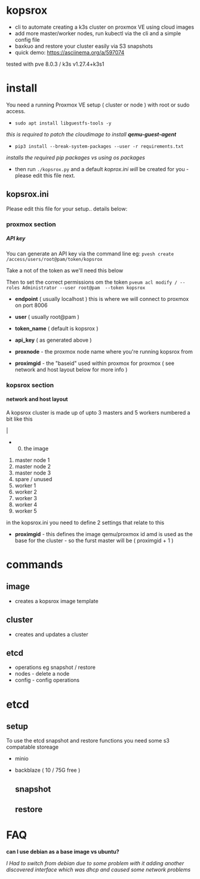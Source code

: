 # kopsrox

- cli to automate creating a k3s cluster on proxmox VE using cloud images
- add more master/worker nodes, run kubectl via the cli and a simple config file
- baxkuo  and restore your cluster easily via S3 snapshots
- quick demo: https://asciinema.org/a/597074

tested with pve 8.0.3 / k3s v1.27.4+k3s1

# install

You need a running Proxmox VE setup ( cluster or node ) with root or sudo access. 

- `sudo apt install libguestfs-tools -y`

_this is required to patch the cloudimage to install __qemu-guest-agent___

- `pip3 install --break-system-packages --user -r requirements.txt`

_installs the required pip packages vs using os packages_

- then run `./kopsrox.py` and a default _koprox.ini will_ be created for you - please edit this file next.
  
## kopsrox.ini

Please edit this file for your setup.. details below:

### proxmox section 

##### API key

You can generate an API key via the command line eg: `pvesh create /access/users/root@pam/token/kopsrox`

Take a not of the token as we'll need this below

Then to set the correct permissions om the token `pveum acl modify / --roles Administrator --user root@pam  --token kopsrox`

- __endpoint__ ( usually localhost ) this is where we will connect to proxmox on port 8006

- __user__ ( usually root@pam )

- __token_name__  ( default is kopsrox )

- __api_key__   ( as generated above ) 

- __proxnode__ - the proxmox node name where you're running kopsrox from

- __proximgid__ - the "baseid" used within proxmox for proxmox  ( see network and host layout below for more info ) 

### kopsrox section 

#### network and host layout

A kopsrox cluster is made up of upto 3 masters and 5 workers numbered a bit like this

|

- 0. the image
1. master node 1
2. master node 2
3. master node 3
4. spare / unused
5. worker 1
6. worker 2
7. worker 3
8. worker 4
9. worker 5

in the kopsrox.ini you need to define 2 settings that relate to this

- __proximgid__ - this defines the image qemu/proxmox id amd is used as the base for the cluster - so the furst master will be ( proximgid + 1 ) 
   

# commands
## image
- creates a kopsrox image template
## cluster
- creates and updates a cluster
## etcd
- operations eg snapshot / restore
- nodes - delete a node
- config - config operations

# etcd
## setup

To use the etcd snapshot and restore functions you need some s3 compatable storeage

- minio
- backblaze ( 10 / 75G free )

  ## snapshot
  ## restore

# FAQ
__can I use debian as a base image vs ubuntu?__

_I Had to switch from debian due to some problem with it adding another discovered interface which was dhcp and caused some network problems_


